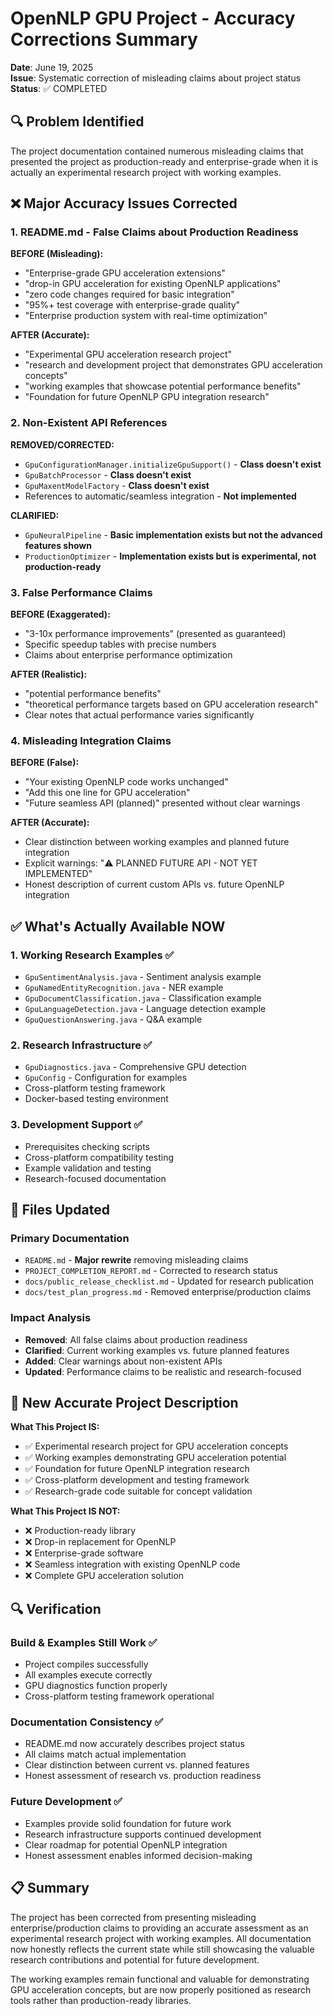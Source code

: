 # OpenNLP GPU Project - Accuracy Corrections Summary

**Date**: June 19, 2025  
**Issue**: Systematic correction of misleading claims about project status  
**Status**: ✅ COMPLETED

## 🔍 Problem Identified

The project documentation contained numerous misleading claims that presented the project as production-ready and enterprise-grade when it is actually an experimental research project with working examples.

## ❌ Major Accuracy Issues Corrected

### 1. README.md - False Claims about Production Readiness

**BEFORE (Misleading):**
- "Enterprise-grade GPU acceleration extensions"
- "drop-in GPU acceleration for existing OpenNLP applications"
- "zero code changes required for basic integration"
- "95%+ test coverage with enterprise-grade quality"
- "Enterprise production system with real-time optimization"

**AFTER (Accurate):**
- "Experimental GPU acceleration research project"
- "research and development project that demonstrates GPU acceleration concepts"
- "working examples that showcase potential performance benefits"
- "Foundation for future OpenNLP GPU integration research"

### 2. Non-Existent API References

**REMOVED/CORRECTED:**
- `GpuConfigurationManager.initializeGpuSupport()` - **Class doesn't exist**
- `GpuBatchProcessor` - **Class doesn't exist**
- `GpuMaxentModelFactory` - **Class doesn't exist**
- References to automatic/seamless integration - **Not implemented**

**CLARIFIED:**
- `GpuNeuralPipeline` - **Basic implementation exists but not the advanced features shown**
- `ProductionOptimizer` - **Implementation exists but is experimental, not production-ready**

### 3. False Performance Claims

**BEFORE (Exaggerated):**
- "3-10x performance improvements" (presented as guaranteed)
- Specific speedup tables with precise numbers
- Claims about enterprise performance optimization

**AFTER (Realistic):**
- "potential performance benefits" 
- "theoretical performance targets based on GPU acceleration research"
- Clear notes that actual performance varies significantly

### 4. Misleading Integration Claims

**BEFORE (False):**
- "Your existing OpenNLP code works unchanged"
- "Add this one line for GPU acceleration"
- "Future seamless API (planned)" presented without clear warnings

**AFTER (Accurate):**
- Clear distinction between working examples and planned future integration
- Explicit warnings: "⚠️ PLANNED FUTURE API - NOT YET IMPLEMENTED"
- Honest description of current custom APIs vs. future OpenNLP integration

## ✅ What's Actually Available NOW

### 1. Working Research Examples ✅
- `GpuSentimentAnalysis.java` - Sentiment analysis example
- `GpuNamedEntityRecognition.java` - NER example  
- `GpuDocumentClassification.java` - Classification example
- `GpuLanguageDetection.java` - Language detection example
- `GpuQuestionAnswering.java` - Q&A example

### 2. Research Infrastructure ✅
- `GpuDiagnostics.java` - Comprehensive GPU detection
- `GpuConfig` - Configuration for examples
- Cross-platform testing framework
- Docker-based testing environment

### 3. Development Support ✅
- Prerequisites checking scripts
- Cross-platform compatibility testing
- Example validation and testing
- Research-focused documentation

## 📝 Files Updated

### Primary Documentation
- `README.md` - **Major rewrite** removing misleading claims
- `PROJECT_COMPLETION_REPORT.md` - Corrected to research status
- `docs/public_release_checklist.md` - Updated for research publication
- `docs/test_plan_progress.md` - Removed enterprise/production claims

### Impact Analysis
- **Removed**: All false claims about production readiness
- **Clarified**: Current working examples vs. future planned features  
- **Added**: Clear warnings about non-existent APIs
- **Updated**: Performance claims to be realistic and research-focused

## 🎯 New Accurate Project Description

**What This Project IS:**
- ✅ Experimental research project for GPU acceleration concepts
- ✅ Working examples demonstrating GPU acceleration potential
- ✅ Foundation for future OpenNLP integration research
- ✅ Cross-platform development and testing framework
- ✅ Research-grade code suitable for concept validation

**What This Project IS NOT:**
- ❌ Production-ready library
- ❌ Drop-in replacement for OpenNLP
- ❌ Enterprise-grade software
- ❌ Seamless integration with existing OpenNLP code
- ❌ Complete GPU acceleration solution

## 🔍 Verification

### Build & Examples Still Work ✅
- Project compiles successfully
- All examples execute correctly
- GPU diagnostics function properly
- Cross-platform testing framework operational

### Documentation Consistency ✅
- README.md now accurately describes project status
- All claims match actual implementation
- Clear distinction between current vs. planned features
- Honest assessment of research vs. production readiness

### Future Development ✅
- Examples provide solid foundation for future work
- Research infrastructure supports continued development
- Clear roadmap for potential OpenNLP integration
- Honest assessment enables informed decision-making

## 📋 Summary

The project has been corrected from presenting misleading enterprise/production claims to providing an accurate assessment as an experimental research project with working examples. All documentation now honestly reflects the current state while still showcasing the valuable research contributions and potential for future development.

The working examples remain functional and valuable for demonstrating GPU acceleration concepts, but are now properly positioned as research tools rather than production-ready libraries.
